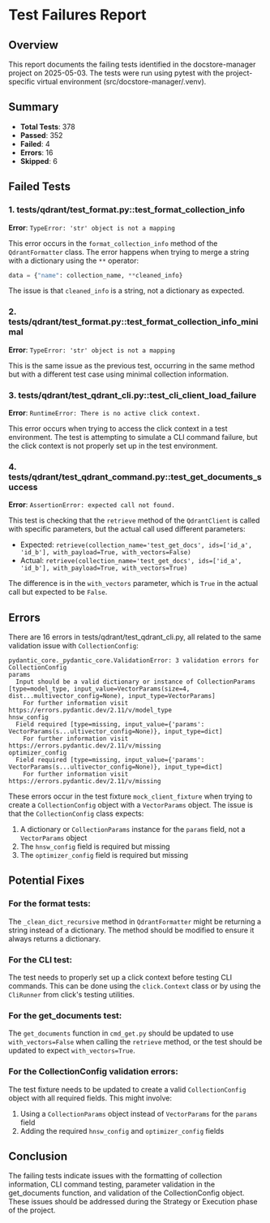 # Test Failures Report

## Overview
This report documents the failing tests identified in the docstore-manager project on 2025-05-03. The tests were run using pytest with the project-specific virtual environment (src/docstore-manager/.venv).

## Summary
- **Total Tests**: 378
- **Passed**: 352
- **Failed**: 4
- **Errors**: 16
- **Skipped**: 6

## Failed Tests

### 1. tests/qdrant/test_format.py::test_format_collection_info
**Error**: `TypeError: 'str' object is not a mapping`

This error occurs in the `format_collection_info` method of the `QdrantFormatter` class. The error happens when trying to merge a string with a dictionary using the `**` operator:
```python
data = {"name": collection_name, **cleaned_info}
```
The issue is that `cleaned_info` is a string, not a dictionary as expected.

### 2. tests/qdrant/test_format.py::test_format_collection_info_minimal
**Error**: `TypeError: 'str' object is not a mapping`

This is the same issue as the previous test, occurring in the same method but with a different test case using minimal collection information.

### 3. tests/qdrant/test_qdrant_cli.py::test_cli_client_load_failure
**Error**: `RuntimeError: There is no active click context.`

This error occurs when trying to access the click context in a test environment. The test is attempting to simulate a CLI command failure, but the click context is not properly set up in the test environment.

### 4. tests/qdrant/test_qdrant_command.py::test_get_documents_success
**Error**: `AssertionError: expected call not found.`

This test is checking that the `retrieve` method of the `QdrantClient` is called with specific parameters, but the actual call used different parameters:
- Expected: `retrieve(collection_name='test_get_docs', ids=['id_a', 'id_b'], with_payload=True, with_vectors=False)`
- Actual: `retrieve(collection_name='test_get_docs', ids=['id_a', 'id_b'], with_payload=True, with_vectors=True)`

The difference is in the `with_vectors` parameter, which is `True` in the actual call but expected to be `False`.

## Errors

There are 16 errors in tests/qdrant/test_qdrant_cli.py, all related to the same validation issue with `CollectionConfig`:

```
pydantic_core._pydantic_core.ValidationError: 3 validation errors for CollectionConfig
params
  Input should be a valid dictionary or instance of CollectionParams [type=model_type, input_value=VectorParams(size=4, dist...multivector_config=None), input_type=VectorParams]
    For further information visit https://errors.pydantic.dev/2.11/v/model_type
hnsw_config
  Field required [type=missing, input_value={'params': VectorParams(s...ultivector_config=None)}, input_type=dict]
    For further information visit https://errors.pydantic.dev/2.11/v/missing
optimizer_config
  Field required [type=missing, input_value={'params': VectorParams(s...ultivector_config=None)}, input_type=dict]
    For further information visit https://errors.pydantic.dev/2.11/v/missing
```

These errors occur in the test fixture `mock_client_fixture` when trying to create a `CollectionConfig` object with a `VectorParams` object. The issue is that the `CollectionConfig` class expects:
1. A dictionary or `CollectionParams` instance for the `params` field, not a `VectorParams` object
2. The `hnsw_config` field is required but missing
3. The `optimizer_config` field is required but missing

## Potential Fixes

### For the format tests:
The `_clean_dict_recursive` method in `QdrantFormatter` might be returning a string instead of a dictionary. The method should be modified to ensure it always returns a dictionary.

### For the CLI test:
The test needs to properly set up a click context before testing CLI commands. This can be done using the `click.Context` class or by using the `CliRunner` from click's testing utilities.

### For the get_documents test:
The `get_documents` function in `cmd_get.py` should be updated to use `with_vectors=False` when calling the `retrieve` method, or the test should be updated to expect `with_vectors=True`.

### For the CollectionConfig validation errors:
The test fixture needs to be updated to create a valid `CollectionConfig` object with all required fields. This might involve:
1. Using a `CollectionParams` object instead of `VectorParams` for the `params` field
2. Adding the required `hnsw_config` and `optimizer_config` fields

## Conclusion
The failing tests indicate issues with the formatting of collection information, CLI command testing, parameter validation in the get_documents function, and validation of the CollectionConfig object. These issues should be addressed during the Strategy or Execution phase of the project.
